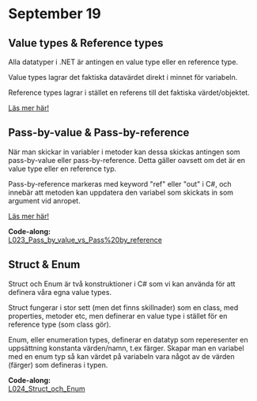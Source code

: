 # September 19

## Value types & Reference types

Alla datatyper i .NET är antingen en value type eller en reference type.

Value types lagrar det faktiska datavärdet direkt i minnet för variabeln.

Reference types lagrar i stället en referens till det faktiska värdet/objektet.

[Läs mer här!](https://medium.com/@dev.msalah/value-vs-reference-types-in-c-573e3cf6c5bf)

## Pass-by-value & Pass-by-reference

När man skickar in variabler i metoder kan dessa skickas antingen som pass-by-value eller pass-by-reference. Detta gäller oavsett om det är en value type eller en reference typ.

Pass-by-reference markeras med keyword "ref" eller "out" i C#, och innebär att metoden kan uppdatera den variabel som skickats in som argument vid anropet.

[Läs mer här!](https://www.c-sharpcorner.com/UploadFile/f1047f/story-of-pass-by-value-and-pass-by-reference-in-C-Sharp/)

**Code-along:**  
[L023_Pass_by_value_vs_Pass%20by_reference](https://github.com/everyloop/NET24-Csharp/blob/master/Code-alongs/L023_Pass_by_value_vs_Pass%20by_reference/Program.cs)

## Struct & Enum

Struct och Enum är två konstruktioner i C# som vi kan använda för att definera våra egna value types.

Struct fungerar i stor sett (men det finns skillnader) som en class, med properties, metoder etc, men definerar en value type i stället för en reference type (som class gör).

Enum, eller enumeration types, definerar en datatyp som reperesenter en uppsättning konstanta värden/namn, t.ex färger. Skapar man en variabel med en enum typ så kan värdet på variabeln vara något av de värden (färger) som defineras i typen.

**Code-along:**  
[L024_Struct_och_Enum](https://github.com/everyloop/NET24-Csharp/blob/master/Code-alongs/L024_Struct_och_Enum/Program.cs)
